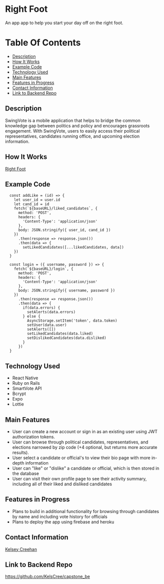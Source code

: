# Right Foot

An app app to help you start your day off on the right foot. 

# Table Of Contents 
- [Description](https://github.com/KelsCree/morning-peace-fe#description)
- [How It Works](https://github.com/KelsCree/morning-peace-fe#how-it-works)
- [Example Code](https://github.com/KelsCree/morning-peace-fe#example-code)
- [Technology Used](https://github.com/KelsCree/morning-peace-fe#technology-used)
- [Main Features](https://github.com/KelsCree/morning-peace-fe#main-features)
- [Features in Progress](https://github.com/KelsCree/morning-peace-fe#features-in-progress)
- [Contact Information](https://github.com/KelsCree/morning-peace-fe#contact-information)
- [Link to Backend Repo](https://github.com/KelsCree/morning-peace-fe#link-to-backend-repo)

## Description

SwingVote is a mobile application that helps to bridge the common knowledge gap between politics and policy and encourages grassroots engagement. With SwingVote, users to easily access their political representatives, candidates running office, and upcoming election information. 

## How It Works

[Right Foot](https://youtu.be/nWK9kczYeVc)

## Example Code 
```
  const addLike = (id) => {
    let user_id = user.id
    let cand_id = id
    fetch(`${baseURL}/liked_candidates`, {
      method: 'POST',
      headers: {
        'Content-Type': 'application/json'
      },
      body: JSON.stringify({ user_id, cand_id })
    })
      .then(response => response.json())
      .then(data => {
        setLikedCandidates([...likedCandidates, data])
    })
  }

```
```
  const login = ({ username, password }) => {
    fetch(`${baseURL}/login`, {
      method: 'POST',
      headers: {
        'Content-Type': 'application/json'
      },
      body: JSON.stringify({ username, password })
    })
      .then(response => response.json())
      .then(data => {
        if(data.errors) {
          setAlerts(data.errors)
        } else {
          AsyncStorage.setItem('token', data.token)
          setUser(data.user)
          setAlerts([])
          setLikedCandidates(data.liked)
          setDislikedCandidates(data.disliked)
        }
      })
  }
```

## Technology Used

- React Native
- Ruby on Rails
- SmartVote API
- Bcrypt
- Expo
- Lottie


## Main Features

- User can create a new account or sign in as an existing user using JWT authorization tokens.
- User can browse through political candidates, representatives, and elections narrowed by zip code (+4 optional, but returns more accurate results).
- User select a candidate or official's to view their bio page with more in-depth information
- User can "like" or "dislike" a candidate or official, which is then stored in the database
- User can visit their own profile page to see their activity summary, including all of their liked and disliked candidates

## Features in Progress

- Plans to build in additional functionality for browsing through candidates by name and including vote history for officials
- Plans to deploy the app using firebase and heroku

## Contact Information

[Kelsey Creehan](https://www.linkedin.com/in/kelsey-creehan/)

## Link to Backend Repo

https://github.com/KelsCree/capstone_be